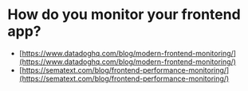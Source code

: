 # How do you monitor your frontend app?

- [https://www.datadoghq.com/blog/modern-frontend-monitoring/](https://www.datadoghq.com/blog/modern-frontend-monitoring/)
- [https://sematext.com/blog/frontend-performance-monitoring/](https://sematext.com/blog/frontend-performance-monitoring/)
